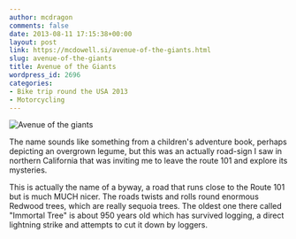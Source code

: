 ```yaml
---
author: mcdragon
comments: false
date: 2013-08-11 17:15:38+00:00
layout: post
link: https://mcdowell.si/avenue-of-the-giants.html
slug: avenue-of-the-giants
title: Avenue of the Giants
wordpress_id: 2696
categories:
- Bike trip round the USA 2013
- Motorcycling
---
```


![Avenue of the giants](https://img.mcdowell.si/2013/07/Redwood-Road-Sequoia-National-Park-1.jpg)

The name sounds like something from a children's adventure book, perhaps depicting an overgrown legume, but this was an actually road-sign I saw in northern California that was inviting me to leave the route 101 and explore its mysteries.

This is actually the name of a byway, a road that runs close to the Route 101 but is much MUCH nicer. The roads twists and rolls round enormous Redwood trees, which are really sequoia trees. The oldest one there called "Immortal Tree" is about 950 years old which has survived logging, a direct lightning strike and attempts to cut it down by loggers.
